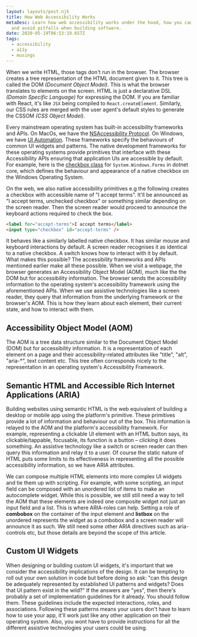 ```yaml
---
layout: layouts/post.njk
title: How Web Accessibility Works
metaDesc: Learn how web accessibility works under the hood, how you can apply it
  and avoid pitfalls when building software.
date: 2020-05-19T06:53:19.657Z
tags:
  - accessibility
  - a11y
  - musings
---
```

When we write HTML, those tags don't run in the browser. The browser creates a tree representation of the HTML document given to it. This tree is called the DOM *(Document Object Model)*. This is what the browser translates to elements on the screen. HTML is just a declarative DSL *(Domain Specific Language)* for expressing the DOM. If you are familiar with React, it's like `JSX` being compiled to `React.createElement`. Similarly, our CSS rules are merged with the user agent's default styles to generate the CSSOM _(CSS Object Model)_. 

Every mainstream operating system has built-in accessibility frameworks and APIs. On MacOs, we have the [NSAccessibility Protocol](https://developer.apple.com/documentation/appkit/nsaccessibilityprotocol). On Windows, we have [UI Automation](https://docs.microsoft.com/en-us/windows/win32/winauto/entry-uiauto-win32). These frameworks specify the behaviours of common UI widgets and patterns. The native development frameworks for these operating systems provide primitives that interface with these Accessibility APIs ensuring that application UIs are accessible by default. For example, here is the [checkbox class](https://docs.microsoft.com/en-us/dotnet/api/system.windows.forms.checkbox?view=netcore-3.1) for `System.Windows.Forms` in dotnet core, which defines the behaviour and appearance of a native checkbox on the Windows Operating System.

On the web, we also native accessibility primitives e.g the following creates a checkbox with accessible name of "I accept terms". It'll be announced as "I accept terms, unchecked checkbox" or something similar depending on the screen reader. Then the screen reader would proceed to announce the keyboard actions required to check the box. 

```html
<label for="accept-terms">I accept terms</label>
<input type="checkbox" id="accept-terms" />
```

It behaves like a similarly labelled native checkbox. It has similar mouse and keyboard interactions by default. A screen reader recognises it as identical to a native checkbox. A switch knows how to interact with it by default. What makes this possible? The accessibility frameworks and APIs mentioned earlier make all these possible. When we visit a webpage, the browser generates an Accessibility Object Model (AOM), much like the the DOM but for accessibility information. The browser sends the accessibility information to the operating system's accessibility framework using the aforementioned APIs. When we use assistive technologies like a screen reader, they query that information from the underlying framework or the browser's AOM. This is how they learn about each element, their current state, and how to interact with them.

## Accessibility Object Model (AOM)

The AOM is a tree data structure similar to the Document Object Model (DOM) but for accessibility information. It is a representation of each element on a page and their accessibility-related attributes like "title", "alt", "aria-*", text content etc. This tree often corresponds nicely to the representation in an operating system's Accessibility Framework.

## Semantic HTML and  Accessible Rich Internet Applications (ARIA)

Building websites using semantic HTML is the web equivalent of building a desktop or mobile app using the platform's primitive. These primitives provide a lot of information and behaviour out of the box. This information is relayed to the AOM and the platform's accessibility framework. For example, representing a clickable UI element with an HTML button says, its clickable/tappable, focusable, its function is a button – clicking it does something. An assistive technology like a switch or screen reader can then query this information and relay it to a user. Of course the static nature of HTML puts some limits to its effectiveness in representing all the possible accessibility information, so we have ARIA attributes.

We can compose multiple HTML elements into more complex UI widgets and tie them up with scripting. For example, with some scripting, an input field can be composed with an unordered list of items to make an autocomplete widget. While this is possible, we still still need a way to tell the AOM that these elements are indeed one composite widget not just an input field and a list. This is where ARIA-roles can help. Setting a role of **combobox** on the container of the input element and **listbox** on the unordered represents the widget as a combobox and a screen reader will announce it as such. We still need some other ARIA directives such as aria-controls etc, but those details are beyond the scope of this article.

## Custom UI Widgets

When designing or building custom UI widgets, it's important that we consider the accessibility implications of the design. It can be tempting to roll out your own solution in code but before doing so ask: "can this design be adequately represented by established UI patterns and widgets? Does that UI pattern exist in the wild?" If the answers are "yes", then there's probably a set of implementation guidelines for it already. You should follow them. These guidelines include the expected interactions, roles, and associations. Following these patterns means your users don't have to learn how to use your app, it'll work just like any other application on their operating system. Also, you wont have to provide instructions for all the different assistive technologies your users could be using.